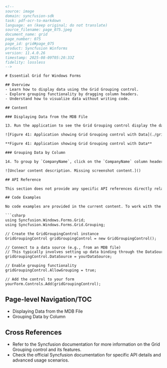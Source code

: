 ```html
<!-- 
source: image
domain: syncfusion-sdk
task: pdf-ocr-to-markdown
language: en (keep original; do not translate)
source_filename: page_075.jpeg
document_name: grid
page_number: 075
page_id: grid#page_075
product: Syncfusion Winforms
version: 11.4.0.26
timestamp: 2025-08-09T05:20:33Z
fidelity: lossless
-->

# Essential Grid for Windows Forms

## Overview
- Learn how to display data using the Grid Grouping control.
- Explore grouping functionality by dragging column headers.
- Understand how to visualize data without writing code.

## Content

### Displaying Data from the MDB File

13. Run the application to see the Grid Grouping control display the data from the MDB file (without having written a single line of code). Your form should look similar to the one in the following screenshot.

![Figure 41: Application showing Grid Grouping control with Data](./grid.jpg)

**Figure 41: Application showing Grid Grouping control with Data**

### Grouping Data by Column

14. To group by `CompanyName`, click on the `CompanyName` column header and drag it to the drop area as illustrated in the following screenshot.

![Unclear content description. Missing screenshot content.]()

## API Reference

This section does not provide any specific API references directly related to the screenshot content. However, the Grid Grouping control typically includes methods and properties for managing grouping, sorting, and data binding. For detailed API information, refer to the Syncfusion documentation.

## Code Examples

No code examples are provided in the current content. To work with the Grid Grouping control in Syncfusion Winforms, you can use the following structure as a starting point:

```csharp
using Syncfusion.Windows.Forms.Grid;
using Syncfusion.Windows.Forms.Grid.Grouping;

// Create the GridGroupingControl instance
GridGroupingControl gridGroupingControl = new GridGroupingControl();

// Connect to a data source (e.g., from an MDB file)
// This typically involves setting up data binding through the DataSource property
gridGroupingControl.DataSource = yourDataSource;

// Enable grouping functionality
gridGroupingControl.AllowGrouping = true;

// Add the control to your form
yourForm.Controls.Add(gridGroupingControl);
```

## Page-level Navigation/TOC
- Displaying Data from the MDB File
- Grouping Data by Column

## Cross References
- Refer to the Syncfusion documentation for more information on the Grid Grouping control and its features.
- Check the official Syncfusion documentation for specific API details and advanced usage scenarios.

<!-- tags: [windows-forms, grid-grouping, data-binding, grouping, essential-grid] keywords: [displaying data, group by, column header, mdb file, drag and drop, grid grouping control] -->
``` 
